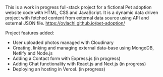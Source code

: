 This is a work in progress full-stack project for a fictional Pet adoption website code with HTML, CSS and JavaScript. 
It is a dynamic data driven project with fetched content from external data source using API and external JSON file.
https://ovlachi.github.io/pet-adoption/

Project features added:
- User uploaded photos managed with Cloudinary
- Creating, linking and managing external data-base using MongoDB, Netlify and Node.js
- Adding a Contact form with Express.js (in progress)
- Adding Chat functionality with React.js and Next.js (in progress)
- Deploying an hosting in Vercel. (in progress)
